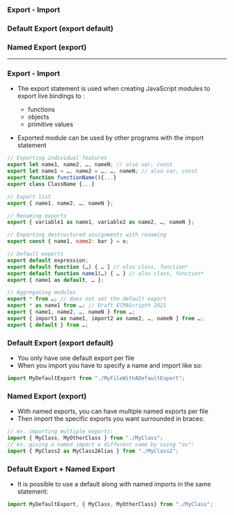 ### Export - Import
### Default Export (export default)
### Named Export (export)

---------------------------------------------------------------------
### Export - Import

* The export statement is used when creating JavaScript modules to export live bindings to :
  * functions
  * objects
  * primitive values 
  
* Exported module can be used by other programs with the import statement

```js
// Exporting individual features
export let name1, name2, …, nameN; // also var, const
export let name1 = …, name2 = …, …, nameN; // also var, const
export function functionName(){...}
export class ClassName {...}

// Export list
export { name1, name2, …, nameN };

// Renaming exports
export { variable1 as name1, variable2 as name2, …, nameN };

// Exporting destructured assignments with renaming
export const { name1, name2: bar } = o;

// Default exports
export default expression;
export default function (…) { … } // also class, function*
export default function name1(…) { … } // also class, function*
export { name1 as default, … };

// Aggregating modules
export * from …; // does not set the default export
export * as name1 from …; // Draft ECMAScript® 2O21
export { name1, name2, …, nameN } from …;
export { import1 as name1, import2 as name2, …, nameN } from …;
export { default } from …;
```

### Default Export (export default)

* You only have one default export per file
* When you import you have to specify a name and import like so:

```js
import MyDefaultExport from "./MyFileWithADefaultExport";
```

### Named Export (export)

* With named exports, you can have multiple named exports per file
* Then import the specific exports you want surrounded in braces:

```js
// ex. importing multiple exports:
import { MyClass, MyOtherClass } from "./MyClass";
// ex. giving a named import a different name by using "as":
import { MyClass2 as MyClass2Alias } from "./MyClass2";
```

### Default Export + Named Export

* It is possible to use a default along with named imports in the same statement:

```js
import MyDefaultExport, { MyClass, MyOtherClass} from "./MyClass";
```













